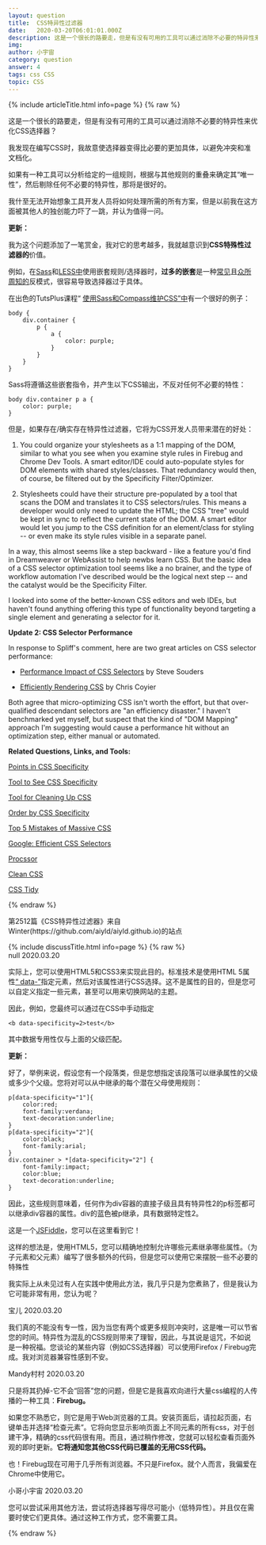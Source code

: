 ```yaml
---
layout: question
title:  CSS特异性过滤器
date:   2020-03-20T06:01:01.000Z
description: 这是一个很长的路要走，但是有没有可用的工具可以通过消除不必要的特异性来优化CSS选择器？我发现在编写CSS时，我故意使选择器变得比必要的更加具体，以避...
img: 
author: 小宇宙
category: question
answer: 4
tags: css CSS
topic: CSS
---
```

<div class="article-root">
  <div class="article">
    {% include articleTitle.html info=page %}
    {% raw %}
    <div class="article-content"><p><font style="vertical-align: inherit;"><font style="vertical-align: inherit;">这是一个很长的路要走，但是有没有可用的工具可以通过消除不必要的特异性来优化CSS选择器？</font></font></p>

<p><font style="vertical-align: inherit;"><font style="vertical-align: inherit;">我发现在编写CSS时，我故意使选择器变得比必要的更加具体，以避免冲突和准文档化。</font></font></p>

<p><font style="vertical-align: inherit;"><font style="vertical-align: inherit;">如果有一种工具可以分析给定的一组规则，根据与其他规则的重叠来确定其“唯一性”，然后剔除任何不必要的特异性，那将是很好的。</font></font></p>

<p><font style="vertical-align: inherit;"><font style="vertical-align: inherit;">我什至无法开始想象工具开发人员将如何处理所需的所有方案，但是以前我在这方面被其他人的独创能力吓了一跳，并认为值得一问。</font></font></p>

<p><strong><font style="vertical-align: inherit;"><font style="vertical-align: inherit;">更新：</font></font></strong></p>

<p><font style="vertical-align: inherit;"><font style="vertical-align: inherit;">我为这个问题添加了一笔赏金，我对它的思考越多，我就越意识到</font></font><strong><font style="vertical-align: inherit;"><font style="vertical-align: inherit;">CSS特殊性过滤器的</font></font></strong><font style="vertical-align: inherit;"><font style="vertical-align: inherit;">价值</font><font style="vertical-align: inherit;">。</font></font></p>

<p><font style="vertical-align: inherit;"><font style="vertical-align: inherit;">例如，在</font></font><a href="http://sass-lang.com/#nesting" rel="nofollow noreferrer"><font style="vertical-align: inherit;"><font style="vertical-align: inherit;">Sass</font></font></a><font style="vertical-align: inherit;"><font style="vertical-align: inherit;">和</font></font><a href="http://lesscss.org/#-nested-rules" rel="nofollow noreferrer"><font style="vertical-align: inherit;"><font style="vertical-align: inherit;">LESS中</font></font></a><font style="vertical-align: inherit;"><font style="vertical-align: inherit;">使用嵌套规则/选择器时</font><font style="vertical-align: inherit;">，</font></font><strong><font style="vertical-align: inherit;"><font style="vertical-align: inherit;">过多的嵌套</font></font></strong><font style="vertical-align: inherit;"><font style="vertical-align: inherit;">是一种</font></font><a href="http://37signals.com/svn/posts/3003-css-taking-control-of-the-cascade" rel="nofollow noreferrer"><font style="vertical-align: inherit;"><font style="vertical-align: inherit;">常见</font></font></a><font style="vertical-align: inherit;"><font style="vertical-align: inherit;">且</font></font><a href="http://thesassway.com/beginner/the-inception-rule" rel="nofollow noreferrer"><font style="vertical-align: inherit;"><font style="vertical-align: inherit;">众所周知的</font></font></a><font style="vertical-align: inherit;"><font style="vertical-align: inherit;">反模式，很容易导致选择器过于具体。</font></font></p>

<p><font style="vertical-align: inherit;"><font style="vertical-align: inherit;">在出色的TutsPlus课程“ </font></font><a href="https://tutsplus.com/course/maintainable-css-with-sass/" rel="nofollow noreferrer"><font style="vertical-align: inherit;"><font style="vertical-align: inherit;">使用Sass和Compass维护CSS”中</font></font></a><font style="vertical-align: inherit;"><font style="vertical-align: inherit;">有一个很好的例子</font><font style="vertical-align: inherit;">：</font></font></p>

<pre><code>body {<font></font>
    div.container {<font></font>
        p {<font></font>
            a {<font></font>
                color: purple;<font></font>
            }<font></font>
        }<font></font>
    }<font></font>
}<font></font>
</code></pre>

<p><font style="vertical-align: inherit;"><font style="vertical-align: inherit;">Sass将遵循这些嵌套指令，并产生以下CSS输出，不反对任何不必要的特性：</font></font></p>

<pre><code>body div.container p a {<font></font>
    color: purple;<font></font>
}<font></font>
</code></pre>

<p><font style="vertical-align: inherit;"><font style="vertical-align: inherit;">但是，如果存在/确实存在特异性过滤器，它将为CSS开发人员带来潜在的好处：</font></font></p>

<ol>
<li><p>You could organize your stylesheets as a 1:1 mapping of the DOM, similar to what you see when you examine style rules in Firebug and Chrome Dev Tools. A smart editor/IDE could auto-populate styles for DOM elements with shared styles/classes. That redundancy would then, of course, be filtered out by the Specificity Filter/Optimizer.</p></li>
<li><p>Stylesheets could have their structure pre-populated by a tool that scans the DOM and translates it to CSS selectors/rules. This means a developer would only need to update the HTML; the CSS "tree" would be kept in sync to reflect the current state of the DOM. A smart editor would let you jump to the CSS definition for an element/class for styling -- or even make its style rules visible in a separate panel.</p></li>
</ol>

<p>In a way, this almost seems like a step backward - like a feature you'd find in Dreamweaver or WebAssist to help newbs learn CSS. But the basic idea of a CSS selector optimization tool seems like a no brainer, and the type of workflow automation I've described would be the logical next step -- and the catalyst would be the Specificity Filter.</p>

<p>I looked into some of the better-known CSS editors and web IDEs, but haven't found anything offering this type of functionality beyond targeting a single element and generating a selector for it.</p>

<p><strong>Update 2: CSS Selector Performance</strong></p>

<p>In response to Spliff's comment, here are two great articles on CSS selector performance:</p>

<ul>
<li><p><a href="http://www.stevesouders.com/blog/2009/03/10/performance-impact-of-css-selectors/" rel="nofollow noreferrer">Performance Impact of CSS Selectors</a> by Steve Souders</p></li>
<li><p><a href="http://css-tricks.com/efficiently-rendering-css/" rel="nofollow noreferrer">Efficiently Rendering CSS</a> by Chris Coyier</p></li>
</ul>

<p>Both agree that micro-optimizing CSS isn't worth the effort, but that over-qualified descendant selectors are "an efficiency disaster." I haven't benchmarked yet myself, but suspect that the kind of "DOM Mapping" approach I'm suggesting would cause a performance hit without an optimization step, either manual or automated.</p>

<p><strong>Related Questions, Links, and Tools:</strong></p>

<p><a href="https://stackoverflow.com/q/2809024/723007">Points in CSS Specificity</a></p>

<p><a href="https://stackoverflow.com/q/8630801/723007">Tool to See CSS Specificity</a></p>

<p><a href="https://stackoverflow.com/q/672786/723007">Tool for Cleaning Up CSS</a></p>

<p><a href="https://stackoverflow.com/q/10716948/723007">Order by CSS Specificity</a></p>

<p><a href="http://www.slideshare.net/stubbornella/5-mistakes-of-massive-css" rel="nofollow noreferrer">Top 5 Mistakes of Massive CSS</a></p>

<p><a href="https://developers.google.com/speed/docs/best-practices/rendering##UseEfficientCSSSelectors" rel="nofollow noreferrer">Google: Efficient CSS Selectors</a></p>

<p><a href="http://procssor.com/" rel="nofollow noreferrer">Procssor</a></p>

<p><a href="http://www.cleancss.com/" rel="nofollow noreferrer">Clean CSS</a></p>

<p><a href="http://csstidy.sourceforge.net/" rel="nofollow noreferrer">CSS Tidy</a></p></div>
    {% endraw %}
  </div>
  <p class="winter_mark">第2512篇《CSS特异性过滤器》来自Winter(https://github.com/aiyld/aiyld.github.io)的站点</p>
  <div class="discuss-wrapper">
    {% include discussTitle.html info=page %}
    {% raw %}
    <div class="discuss-list">
    <div class="discuss-item">
        <div class="discuss-parent">
          <div class="discuss-meta">
            <span class="discuss-user">null</span>
            <span class="discuss-time">2020.03.20</span>
          </div>
          <div class="discuss-comment"><p><font style="vertical-align: inherit;"><font style="vertical-align: inherit;">实际上，您可以使用HTML5和CSS3来实现此目的。</font><font style="vertical-align: inherit;">标准技术是使用HTML 5属性</font></font><a href="http://ejohn.org/blog/html-5-data-attributes/" rel="nofollow"><font style="vertical-align: inherit;"><font style="vertical-align: inherit;">“ data-”</font></font></a><font style="vertical-align: inherit;"><font style="vertical-align: inherit;">指定元素</font><font style="vertical-align: inherit;">，然后对该属性进行CSS选择。</font><font style="vertical-align: inherit;">这不是属性的目的，但是您可以自定义指定一些元素，甚至可以用来切换网站的主题。</font></font></p>

<p><font style="vertical-align: inherit;"><font style="vertical-align: inherit;">因此，例如，您最终可以通过在CSS中手动指定</font></font></p>

<pre><code>&lt;b data-specificity=2&gt;test&lt;/b&gt;
</code></pre>

<p><font style="vertical-align: inherit;"><font style="vertical-align: inherit;">其中数据专用性仅与上面的父级匹配。</font></font></p>

<p><strong><font style="vertical-align: inherit;"><font style="vertical-align: inherit;">更新：</font></font></strong></p>

<p><font style="vertical-align: inherit;"><font style="vertical-align: inherit;">好了，举例来说，假设您有一个段落类，但是您想指定该段落可以继承属性的父级或多少个父级。</font><font style="vertical-align: inherit;">您将对可以从中继承的每个潜在父母使用规则：</font></font></p>

<pre><code>p[data-specificity="1"]{<font></font>
    color:red;<font></font>
    font-family:verdana;<font></font>
    text-decoration:underline;<font></font>
}<font></font>
p[data-specificity="2"]{<font></font>
    color:black;<font></font>
    font-family:arial;<font></font>
}<font></font>
div.container &gt; *[data-specificity="2"] {<font></font>
    font-family:impact;<font></font>
    color:blue;<font></font>
    text-decoration:underline;<font></font>
}<font></font>
</code></pre>

<p><font style="vertical-align: inherit;"><font style="vertical-align: inherit;">因此，这些规则意味着，任何作为div容器的直接子级且具有特异性2的p标签都可以继承div容器的属性。</font><font style="vertical-align: inherit;">div的蓝色被p继承，具有数据特定性2。</font></font></p>

<p><font style="vertical-align: inherit;"><font style="vertical-align: inherit;">这是一个</font></font><a href="http://jsfiddle.net/FR63n/" rel="nofollow"><font style="vertical-align: inherit;"><font style="vertical-align: inherit;">JSFiddle</font></font></a><font style="vertical-align: inherit;"><font style="vertical-align: inherit;">，您可以在这里看到它！</font></font></p>

<p><font style="vertical-align: inherit;"><font style="vertical-align: inherit;">这样的想法是，使用HTML5，您可以精确地控制允许哪些元素继承哪些属性。</font><font style="vertical-align: inherit;">（为子元素和父元素）编写了很多额外的代码，但是您可以使用它来摆脱一些不必要的特殊性</font></font></p>

<p><font style="vertical-align: inherit;"><font style="vertical-align: inherit;">我实际上从未见过有人在实践中使用此方法，我几乎只是为您煮熟了，但是我认为它可能非常有用，您认为呢？</font></font></p></div>
        </div></div><div class="discuss-item">
        <div class="discuss-parent">
          <div class="discuss-meta">
            <span class="discuss-user">宝儿</span>
            <span class="discuss-time">2020.03.20</span>
          </div>
          <div class="discuss-comment"><p><font style="vertical-align: inherit;"><font style="vertical-align: inherit;">我们真的不能没有专一性，因为当您有两个或更多规则冲突时，这是唯一可以节省您的时间。</font><font style="vertical-align: inherit;">特异性为混乱的CSS规则带来了理智，因此，与其说是诅咒，不如说是一种祝福。</font><font style="vertical-align: inherit;">您谈论的某些内容（例如CSS选择器）可以使用Firefox / Firebug完成。</font><font style="vertical-align: inherit;">我对浏览器兼容性感到不安。</font></font></p></div>
        </div></div><div class="discuss-item">
        <div class="discuss-parent">
          <div class="discuss-meta">
            <span class="discuss-user">Mandy村村</span>
            <span class="discuss-time">2020.03.20</span>
          </div>
          <div class="discuss-comment"><p><font style="vertical-align: inherit;"><font style="vertical-align: inherit;">只是将其扔掉-它不会“回答”您的问题，但是它是我喜欢向进行大量css编程的人传播的一种工具：</font></font><strong><font style="vertical-align: inherit;"><font style="vertical-align: inherit;">Firebug。</font></font></strong> </p>

<p><font style="vertical-align: inherit;"><font style="vertical-align: inherit;">如果您不熟悉它，则它是用于Web浏览器的工具。</font><font style="vertical-align: inherit;">安装页面后，请拉起页面，右键单击并选择“检查元素”。</font><font style="vertical-align: inherit;">它将向您显示影响页面上不同元素的所有css，对于创建干净，精确的css代码很有用。</font><font style="vertical-align: inherit;">而且，通过稍作修改，您就可以轻松查看页面外观的即时更新。</font></font><strong><font style="vertical-align: inherit;"><font style="vertical-align: inherit;">它将通知您其他CSS代码已覆盖的无用CSS代码。</font></font></strong></p>

<p><font style="vertical-align: inherit;"><font style="vertical-align: inherit;">也！</font><font style="vertical-align: inherit;">Firebug现在可用于几乎所有浏览器。</font><font style="vertical-align: inherit;">不只是Firefox。</font><font style="vertical-align: inherit;">就个人而言，我偏爱在Chrome中使用它。</font></font></p></div>
        </div></div><div class="discuss-item">
        <div class="discuss-parent">
          <div class="discuss-meta">
            <span class="discuss-user">小哥小宇宙</span>
            <span class="discuss-time">2020.03.20</span>
          </div>
          <div class="discuss-comment"><p><font style="vertical-align: inherit;"><font style="vertical-align: inherit;">您可以尝试采用其他方法，尝试将选择器写得尽可能小（低特异性）。</font><font style="vertical-align: inherit;">并且仅在需要时使它们更具体。</font><font style="vertical-align: inherit;">通过这种工作方式，您不需要工具。</font></font></p></div>
        </div></div>
    </div>
    {% endraw %}
  </div>
<div>
